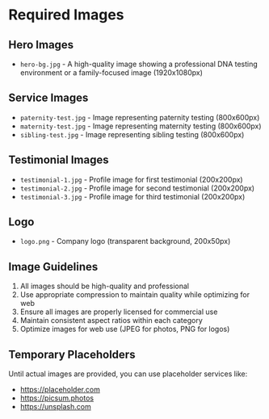 # Required Images

## Hero Images
- `hero-bg.jpg` - A high-quality image showing a professional DNA testing environment or a family-focused image (1920x1080px)

## Service Images
- `paternity-test.jpg` - Image representing paternity testing (800x600px)
- `maternity-test.jpg` - Image representing maternity testing (800x600px)
- `sibling-test.jpg` - Image representing sibling testing (800x600px)

## Testimonial Images
- `testimonial-1.jpg` - Profile image for first testimonial (200x200px)
- `testimonial-2.jpg` - Profile image for second testimonial (200x200px)
- `testimonial-3.jpg` - Profile image for third testimonial (200x200px)

## Logo
- `logo.png` - Company logo (transparent background, 200x50px)

## Image Guidelines
1. All images should be high-quality and professional
2. Use appropriate compression to maintain quality while optimizing for web
3. Ensure all images are properly licensed for commercial use
4. Maintain consistent aspect ratios within each category
5. Optimize images for web use (JPEG for photos, PNG for logos)

## Temporary Placeholders
Until actual images are provided, you can use placeholder services like:
- https://placeholder.com
- https://picsum.photos
- https://unsplash.com 